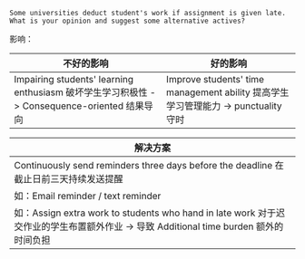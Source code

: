 ```Some universities deduct student's work if assignment is given late. What is your opinion and suggest some alternative actives?```

影响：

不好的影响 | 好的影响
--|--
Impairing students' learning enthusiasm 破坏学生学习积极性 -> Consequence-oriented 结果导向 | Improve students' time management ability 提高学生学习管理能力 -> punctuality 守时

解决方案 | 
--|
Continuously send reminders three days before the deadline 在截止日前三天持续发送提醒 | 
如：Email reminder / text reminder |
如：Assign extra work to students who hand in late work 对于迟交作业的学生布置额外作业 -> 导致 Additional time burden 额外的时间负担 |


